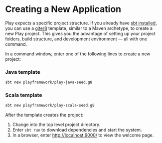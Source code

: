 <!--- Copyright (C) Lightbend Inc. <https://www.lightbend.com> -->
# Creating a New Application

Play expects a specific project structure. If you already have [sbt installed](https://www.scala-sbt.org/1.x/docs/Setup.html), you can use a [giter8](http://www.foundweekends.org/giter8/) template, similar to a Maven archetype, to create a new Play project. This gives you the advantage of setting up your project folders, build structure, and development environment — all with one command.

In a command window, enter one of the following lines to create a new project:

### Java template

```bash
sbt new playframework/play-java-seed.g8
```

### Scala template

```bash
sbt new playframework/play-scala-seed.g8
```

After the template creates the project:

1. Change into the top level project directory.
1. Enter `sbt run` to download dependencies and start the system.
1. In a browser, enter <http://localhost:9000/> to view the welcome page.
